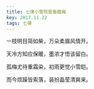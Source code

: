 ```yaml
---
title: 七律小雪院里看腊梅
key: 2017.11.22
tags: 七律
---
```


一枝明目简如柴，万朵柔眉风情开。

天冷方知应保暖，墨浓才悟该留白。

孤梅尤待重霜染，初雨更觉小雪皑。

而今烦躁皆索落，装扮晶莹清爽来。

</br>

